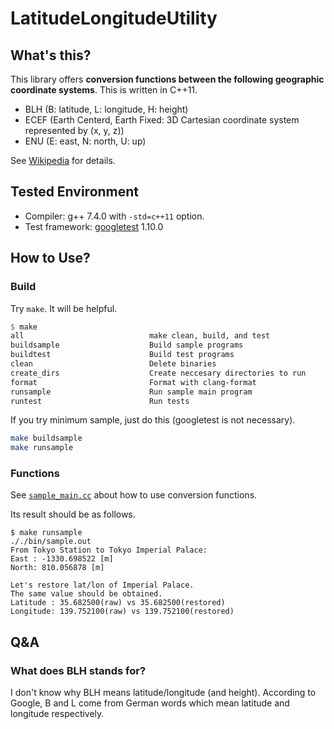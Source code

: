 # LatitudeLongitudeUtility

## What's this?

This library offers **conversion functions between the following geographic coordinate systems**.
This is written in C++11.

- BLH (B: latitude, L: longitude, H: height)
- ECEF (Earth Centerd, Earth Fixed: 3D Cartesian coordinate system represented by (x, y, z))
- ENU (E: east, N: north, U: up)

See [Wikipedia](https://en.wikipedia.org/wiki/Geographic_coordinate_system) for details.

## Tested Environment

- Compiler: g++ 7.4.0 with `-std=c++11` option.
- Test framework: [googletest](https://github.com/google/googletest) 1.10.0

## How to Use?

### Build

Try `make`. It will be helpful.

```Makefile
$ make
all                            make clean, build, and test
buildsample                    Build sample programs
buildtest                      Build test programs
clean                          Delete binaries
create_dirs                    Create neccesary directories to run
format                         Format with clang-format
runsample                      Run sample main program
runtest                        Run tests
```

If you try minimum sample, just do this (googletest is not necessary).

```sh
make buildsample
make runsample
```

### Functions

See [`sample_main.cc`](./sample_main.cc) about how to use conversion functions.

Its result should be as follows.

```
$ make runsample
././bin/sample.out
From Tokyo Station to Tokyo Imperial Palace:
East : -1330.698522 [m]
North: 810.056878 [m]

Let's restore lat/lon of Imperial Palace.
The same value should be obtained.
Latitude : 35.682500(raw) vs 35.682500(restored)
Longitude: 139.752100(raw) vs 139.752100(restored)
```

## Q&A

### What does BLH stands for?

I don't know why BLH means latitude/longitude (and height).
According to Google, B and L come from German words which mean latitude and longitude respectively.

